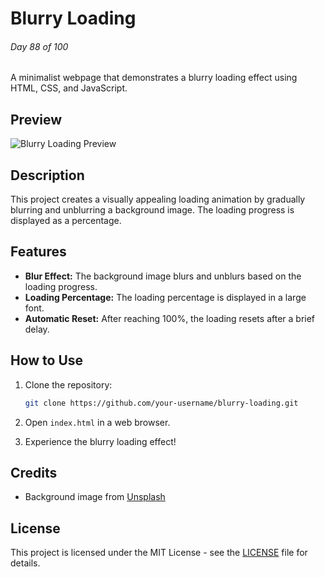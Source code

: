 # Blurry Loading

###### Day 88 of 100

A minimalist webpage that demonstrates a blurry loading effect using HTML, CSS, and JavaScript.

## Preview

![Blurry Loading Preview](preview.png)

## Description

This project creates a visually appealing loading animation by gradually blurring and unblurring a background image. The loading progress is displayed as a percentage.

## Features

- **Blur Effect:** The background image blurs and unblurs based on the loading progress.
- **Loading Percentage:** The loading percentage is displayed in a large font.
- **Automatic Reset:** After reaching 100%, the loading resets after a brief delay.

## How to Use

1. Clone the repository:

   ```bash
   git clone https://github.com/your-username/blurry-loading.git
   ```

2. Open `index.html` in a web browser.

3. Experience the blurry loading effect!

## Credits

- Background image from [Unsplash](https://unsplash.com/)

## License

This project is licensed under the MIT License - see the [LICENSE](LICENSE) file for details.
